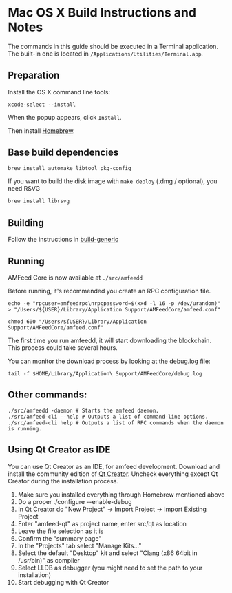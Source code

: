 Mac OS X Build Instructions and Notes
====================================
The commands in this guide should be executed in a Terminal application.
The built-in one is located in `/Applications/Utilities/Terminal.app`.

Preparation
-----------
Install the OS X command line tools:

`xcode-select --install`

When the popup appears, click `Install`.

Then install [Homebrew](https://brew.sh).

Base build dependencies
-----------------------

```bash
brew install automake libtool pkg-config
```

If you want to build the disk image with `make deploy` (.dmg / optional), you need RSVG
```bash
brew install librsvg
```

Building
--------

Follow the instructions in [build-generic](build-generic.md)

Running
-------

AMFeed Core is now available at `./src/amfeedd`

Before running, it's recommended you create an RPC configuration file.

    echo -e "rpcuser=amfeedrpc\nrpcpassword=$(xxd -l 16 -p /dev/urandom)" > "/Users/${USER}/Library/Application Support/AMFeedCore/amfeed.conf"

    chmod 600 "/Users/${USER}/Library/Application Support/AMFeedCore/amfeed.conf"

The first time you run amfeedd, it will start downloading the blockchain. This process could take several hours.

You can monitor the download process by looking at the debug.log file:

    tail -f $HOME/Library/Application\ Support/AMFeedCore/debug.log

Other commands:
-------

    ./src/amfeedd -daemon # Starts the amfeed daemon.
    ./src/amfeed-cli --help # Outputs a list of command-line options.
    ./src/amfeed-cli help # Outputs a list of RPC commands when the daemon is running.

Using Qt Creator as IDE
------------------------
You can use Qt Creator as an IDE, for amfeed development.
Download and install the community edition of [Qt Creator](https://www.qt.io/download/).
Uncheck everything except Qt Creator during the installation process.

1. Make sure you installed everything through Homebrew mentioned above
2. Do a proper ./configure --enable-debug
3. In Qt Creator do "New Project" -> Import Project -> Import Existing Project
4. Enter "amfeed-qt" as project name, enter src/qt as location
5. Leave the file selection as it is
6. Confirm the "summary page"
7. In the "Projects" tab select "Manage Kits..."
8. Select the default "Desktop" kit and select "Clang (x86 64bit in /usr/bin)" as compiler
9. Select LLDB as debugger (you might need to set the path to your installation)
10. Start debugging with Qt Creator
